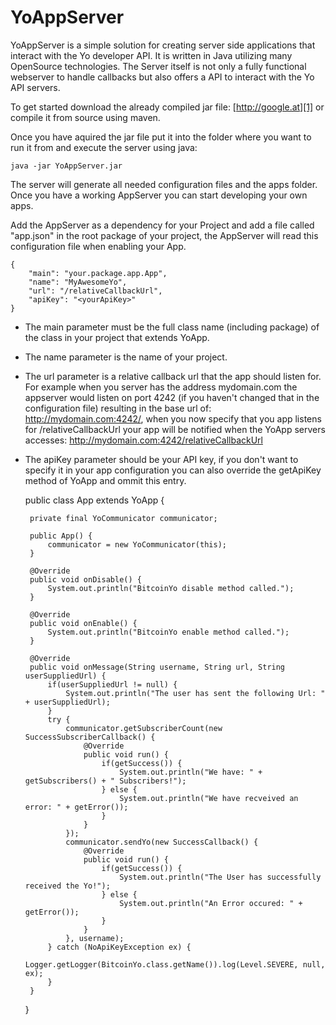 YoAppServer
===========

YoAppServer is a simple solution for creating server side applications that interact with the Yo developer API. It is written in Java utilizing many OpenSource technologies. The Server itself is not only a fully functional webserver to handle callbacks but also offers a API to interact with the Yo API servers.

To get started download the already compiled jar file:
[http://google.at][1]
or compile it from source using maven.


Once you have aquired the jar file put it into the folder where you want to run it from and execute the server using java: 

    java -jar YoAppServer.jar
The server will generate all needed configuration files and the apps folder. Once you have a working AppServer you can start developing your own apps.

Add the AppServer as a dependency for your Project and add a file called "app.json" in the root package of your project, the AppServer will read this configuration file when enabling your App.

    {
        "main": "your.package.app.App",
        "name": "MyAwesomeYo",
        "url": "/relativeCallbackUrl",
        "apiKey": "<yourApiKey>"
    }

 - The main parameter must be the full class name (including package) of the class in your project that extends YoApp.
 - The name parameter is the name of your project.
 - The url parameter is a relative callback url that the app should listen for. For example when you server has the address mydomain.com the appserver would listen on port 4242 (if you haven't changed that in the configuration file) resulting in the base url of: http://mydomain.com:4242/, when you now specify that you app listens for /relativeCallbackUrl your app will be notified when the YoApp servers accesses: http://mydomain.com:4242/relativeCallbackUrl
 - The apiKey parameter should be your API key, if you don't want to specify it in your app configuration you can also override the getApiKey method of YoApp and ommit this entry.

    public class App extends YoApp {

        private final YoCommunicator communicator;
      
        public App() {
            communicator = new YoCommunicator(this);
        }
  
        @Override
        public void onDisable() {
            System.out.println("BitcoinYo disable method called.");
        }
  
        @Override
        public void onEnable() {
            System.out.println("BitcoinYo enable method called.");
        }
      
        @Override
        public void onMessage(String username, String url, String userSuppliedUrl) {
            if(userSuppliedUrl != null) {
                System.out.println("The user has sent the following Url: " + userSuppliedUrl);
            }
            try {
                communicator.getSubscriberCount(new SuccessSubscriberCallback() {
                    @Override
                    public void run() {
                        if(getSuccess()) {
                            System.out.println("We have: " + getSubscribers() + " Subscribers!");
                        } else {
                            System.out.println("We have recveived an error: " + getError());
                        }
                    }
                });
                communicator.sendYo(new SuccessCallback() {
                    @Override
                    public void run() {
                        if(getSuccess()) {
                            System.out.println("The User has successfully received the Yo!");
                        } else {
                            System.out.println("An Error occured: " + getError());
                        }
                    }
                }, username);
            } catch (NoApiKeyException ex) {
                Logger.getLogger(BitcoinYo.class.getName()).log(Level.SEVERE, null, ex);
            }
        }
    }

  [1]: http://google.at
